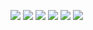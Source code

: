 ![](../The_Sharing_Gum/1.jpg)
![](../The_Sharing_Gum/3.jpg)
![](../The_Sharing_Gum/4.jpg)
![](../The_Sharing_Gum/5.jpg)
![](../The_Sharing_Gum/7.jpg)
![](../The_Sharing_Gum/8.jpg)
